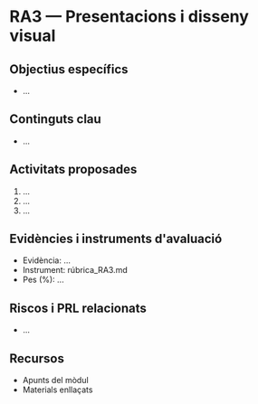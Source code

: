 # RA3 — Presentacions i disseny visual

## Objectius específics
- ...

## Continguts clau
- ...

## Activitats proposades
1. ...
2. ...
3. ...

## Evidències i instruments d'avaluació
- Evidència: ...
- Instrument: rúbrica_RA3.md
- Pes (%): ...

## Riscos i PRL relacionats
- ...

## Recursos
- Apunts del mòdul
- Materials enllaçats